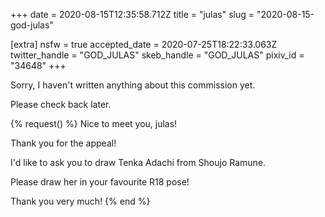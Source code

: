 +++
date = 2020-08-15T12:35:58.712Z
title = "julas"
slug = "2020-08-15-god-julas"

[extra]
nsfw = true
accepted_date = 2020-07-25T18:22:33.063Z
twitter_handle = "GOD_JULAS"
skeb_handle = "GOD_JULAS"
pixiv_id = "34648"
+++

Sorry, I haven't written anything about this commission yet.

Please check back later.

{% request() %}
Nice to meet you, julas!

Thank you for the appeal!

I'd like to ask you to draw Tenka Adachi from Shoujo Ramune.

Please draw her in your favourite R18 pose!

Thank you very much!
{% end %}